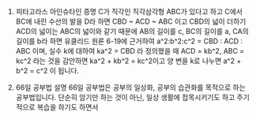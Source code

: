 1. 피타고라스 아인슈타인 증명
	C가 직각인 직각삼각형 ABC가 있다고 하고
	C에서 BC에 내린 수선의 발을 D라 하면
	CBD ~ ACD ~ ABC 이고
	CBD의 넓이 더하기 ACD의 넓이는 ABC의 넓이와 같기 때문에
	AB의 길이를 c, BC의 길이를 a, CA의 길이를 b라 하면
	유클리드 원론 6-19에 근거하여
	a^2:b^2:c^2 = CBD : ACD : ABC 이며,
	실수 k에 대하여 ka^2 = CBD 라 정의했을 때
	ACD = kb^2, ABC = kc^2 라는 것을 감안하면
	ka^2 + kb^2 = kc^2이고
	양 변을 k로 나누면
	a^2 + b^2 = c^2 이 됩니다.

2. 66일 공부법 설명
	66일 공부법은 공부의 일상화, 공부의 습관화를 목적으로 하는 공부법입니다.
	단순히 암기만 하는 것이 아닌,
		일상 생활에 접목시키기도 하고
			주기적으로 복습을 하기도 하면서
		
